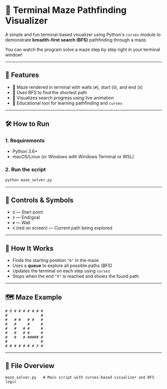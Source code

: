# 🧭 Terminal Maze Pathfinding Visualizer

A simple and fun terminal-based visualizer using Python's `curses` module to demonstrate **breadth-first search (BFS)** pathfinding through a maze.

You can watch the program solve a maze step by step right in your terminal window!

---

## 🎯 Features

- 🧱 Maze rendered in terminal with walls (`#`), start (`O`), and end (`X`)
- 🔎 Uses BFS to find the shortest path
- 🎨 Visualizes search progress using live animation
- 🧠 Educational tool for learning pathfinding and `curses`

---

## 🛠️ How to Run

### 1. Requirements

- Python 3.6+
- macOS/Linux (or Windows with Windows Terminal or WSL)

### 2. Run the script

```bash
python maze_solver.py
````

---

## 🎨 Controls & Symbols

* `O` — Start point
* `X` — End/goal
* `#` — Wall
* `X` (red on screen) — Current path being explored

---

## 🧠 How It Works

* Finds the starting position `"O"` in the maze
* Uses a **queue** to explore all possible paths (BFS)
* Updates the terminal on each step using `curses`
* Stops when the end `"X"` is reached and shows the found path

---

## 🗺️ Maze Example

```text
# O # # # # # # #
#               #
#   # #   # #   #
#   #     #     #
#   #   # #     #
#   #   # #     #
#   #   # ##### #
#               #
# # # # # # # X #
```

---

## 🧩 File Overview

```
maze_solver.py   # Main script with curses-based visualizer and BFS logic
```

